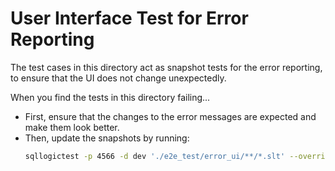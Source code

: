 # User Interface Test for Error Reporting

The test cases in this directory act as snapshot tests for the error reporting, to ensure that the UI does not change unexpectedly.

When you find the tests in this directory failing...

- First, ensure that the changes to the error messages are expected and make them look better.
- Then, update the snapshots by running:
  ```bash
  sqllogictest -p 4566 -d dev './e2e_test/error_ui/**/*.slt' --override
  ```
